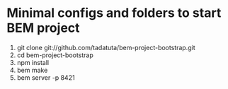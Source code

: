 Minimal configs and folders to start BEM project
================================================

1. git clone git://github.com/tadatuta/bem-project-bootstrap.git
2. cd bem-project-bootstrap
3. npm install
4. bem make
5. bem server -p 8421

